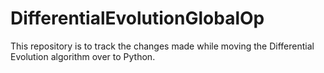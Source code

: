 # DifferentialEvolutionGlobalOp
This repository is to track the changes made while moving the Differential Evolution algorithm over to Python.
